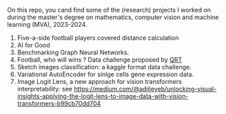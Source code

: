 On this repo, you cand find some of the (research) projects I worked on during the master's degree on mathematics, computer vision and machine learning (MVA), 2023-2024.

1. Five-a-side football players covered distance calculation
2. AI for Good 
3. Benchmarking Graph Neural Networks.
4. Football, who will wins ? Data challenge proposed by [QRT](https://challengedata.ens.fr/challenges/143)
5. Sketch images classification: a kaggle format data challenge.
6. Variational AutoEncoder for sinlge cells gene expression data.
7. Image Logit Lens, a new approach for vision transformers interpretability: see https://medium.com/@adjileyeb/unlocking-visual-insights-applying-the-logit-lens-to-image-data-with-vision-transformers-b99cb70dd704
